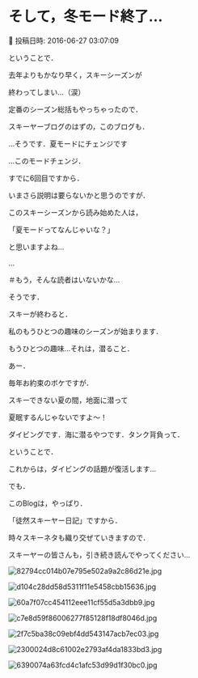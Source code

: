 # そして，冬モード終了…

📅 投稿日時: 2016-06-27 03:07:09

ということで．


去年よりもかなり早く，スキーシーズンが


終わってしまい…（涙）


定番のシーズン総括もやっちゃったので．





スキーヤーブログのはずの，このブログも．


…そうです．夏モードにチェンジです





…このモードチェンジ．


すでに6回目ですから．


いまさら説明は要らないかと思うのですが．





このスキーシーズンから読み始めた人は，


「夏モードってなんじゃいな？」


と思いますよね…


…


＃もう，そんな読者はいないかな…





そうです．


スキーが終わると．


私のもうひとつの趣味のシーズンが始まります．


もうひとつの趣味…それは，潜ること．





あー．


毎年お約束のボケですが．


スキーできない夏の間，地面に潜って


夏眠するんじゃないですよ～！


ダイビングです．海に潜るやつです．タンク背負って．





ということで．


これからは，ダイビングの話題が復活します…





でも．


このBlogは，やっぱり．


「徒然スキーヤー日記」ですから．


時々スキーネタも織り交ぜていきますので．


スキーヤーの皆さんも，引き続き読んでやってください…







![82794cc014b07e795e502a9a2c86d21e.jpg](images/82794cc014b07e795e502a9a2c86d21e.jpg)






![d104c28dd58d5311f11e5458cbb15636.jpg](images/d104c28dd58d5311f11e5458cbb15636.jpg)






![60a7f07cc454112eee11cf55d5a3dbb9.jpg](images/60a7f07cc454112eee11cf55d5a3dbb9.jpg)






![c7e8d59f86006277f85128f18df8046d.jpg](images/c7e8d59f86006277f85128f18df8046d.jpg)






![2f7c5ba38c09ebf4dd543147acb7ec03.jpg](images/2f7c5ba38c09ebf4dd543147acb7ec03.jpg)






![2300024d8c61002e2793af4da1833bd3.jpg](images/2300024d8c61002e2793af4da1833bd3.jpg)






![6390074a63fcd4c1afc53d99d1f30bc0.jpg](images/6390074a63fcd4c1afc53d99d1f30bc0.jpg)
